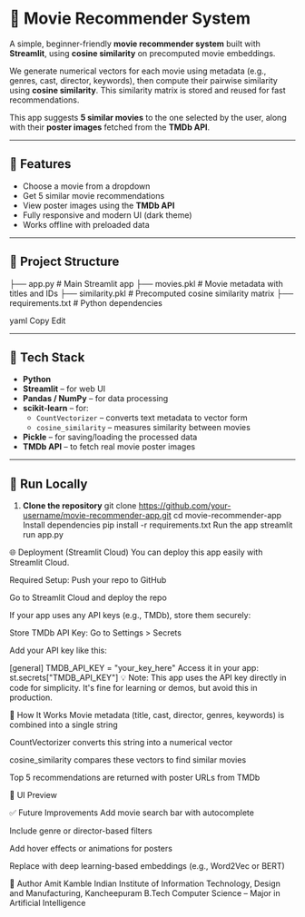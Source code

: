 # 🎥 Movie Recommender System

A simple, beginner-friendly **movie recommender system** built with **Streamlit**, using **cosine similarity** on precomputed movie embeddings.

We generate numerical vectors for each movie using metadata (e.g., genres, cast, director, keywords), then compute their pairwise similarity using **cosine similarity**. This similarity matrix is stored and reused for fast recommendations.

This app suggests **5 similar movies** to the one selected by the user, along with their **poster images** fetched from the **TMDb API**.

---

## 📄 Features

- Choose a movie from a dropdown  
- Get 5 similar movie recommendations  
- View poster images using the **TMDb API**  
- Fully responsive and modern UI (dark theme)  
- Works offline with preloaded data  

---

## 📁 Project Structure

├── app.py # Main Streamlit app
├── movies.pkl # Movie metadata with titles and IDs
├── similarity.pkl # Precomputed cosine similarity matrix
├── requirements.txt # Python dependencies

yaml
Copy
Edit

---

## 🔧 Tech Stack

- **Python**  
- **Streamlit** – for web UI  
- **Pandas / NumPy** – for data processing  
- **scikit-learn** – for:
  - `CountVectorizer` – converts text metadata to vector form  
  - `cosine_similarity` – measures similarity between movies  
- **Pickle** – for saving/loading the processed data  
- **TMDb API** – to fetch real movie poster images  

---

## 🚀 Run Locally

1. **Clone the repository**
git clone https://github.com/your-username/movie-recommender-app.git
  cd movie-recommender-app
Install dependencies
  pip install -r requirements.txt
Run the app
  streamlit run app.py

🌐 Deployment (Streamlit Cloud)
You can deploy this app easily with Streamlit Cloud.

Required Setup:
Push your repo to GitHub

Go to Streamlit Cloud and deploy the repo

If your app uses any API keys (e.g., TMDb), store them securely:

Store TMDb API Key:
Go to Settings > Secrets

Add your API key like this:

[general]
TMDB_API_KEY = "your_key_here"
Access it in your app:
  st.secrets["TMDB_API_KEY"]
💡 Note: This app uses the API key directly in code for simplicity. It's fine for learning or demos, but avoid this in production.

🧠 How It Works
Movie metadata (title, cast, director, genres, keywords) is combined into a single string

CountVectorizer converts this string into a numerical vector

cosine_similarity compares these vectors to find similar movies

Top 5 recommendations are returned with poster URLs from TMDb

🎨 UI Preview


✅ Future Improvements
Add movie search bar with autocomplete

Include genre or director-based filters

Add hover effects or animations for posters

Replace with deep learning-based embeddings (e.g., Word2Vec or BERT)

🙌 Author
Amit Kamble
Indian Institute of Information Technology, Design and Manufacturing, Kancheepuram
B.Tech Computer Science – Major in Artificial Intelligence
